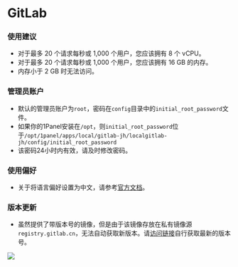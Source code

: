 # GitLab

### 使用建议

- 对于最多 20 个请求每秒或 1,000 个用户，您应该拥有 8 个 vCPU。
- 对于最多 20 个请求每秒或 1,000 个用户，您应该拥有 16 GB 的内存。
- 内存小于 2 GB 时无法访问。

### 管理员账户

- 默认的管理员账户为`root`，密码在`config`目录中的`initial_root_password`文件。
- 如果你的1Panel安装在`/opt`，则`initial_root_password`位于`/opt/1panel/apps/local/gitlab-jh/localgitlab-jh/config/initial_root_password`
- 该密码24小时内有效，请及时修改密码。

### 使用偏好

- 关于将语言偏好设置为中文，请参考[官方文档](https://docs.gitlab.com/user/profile/preferences/#change-your-display-language-on-the-gitlab-ui)。

### 版本更新

- 虽然提供了带版本号的镜像，但是由于该镜像存放在私有镜像源`registry.gitlab.cn`，无法自动获取新版本。请[访问链接](https://packages.gitlab.cn/#browse/search=name.raw=gitlab-jh%20AND%20format=apt)自行获取最新的版本号。

![](https://im.gurl.eu.org/file/AgACAgEAAxkDAAEBNCVoSsLPzAvfsmEO9LgyDw5JVZ97OgACQq4xG0OAWEY380n55WR5vAEAAwIAA3cAAzYE.png)
